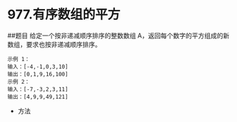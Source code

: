 # 977.有序数组的平方
##题目
给定一个按非递减顺序排序的整数数组 A，返回每个数字的平方组成的新数组，要求也按非递减顺序排序。

    示例 1：
    输入：[-4,-1,0,3,10]
    输出：[0,1,9,16,100]
    示例 2：
    输入：[-7,-3,2,3,11]
    输出：[4,9,9,49,121]


- 方法
